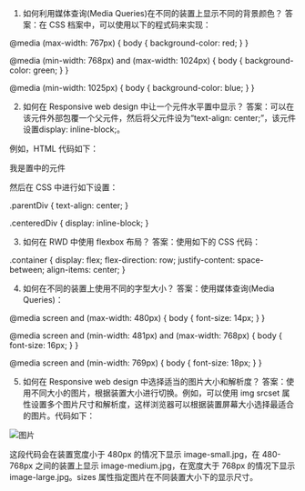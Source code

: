 

1. 如何利用媒体查询(Media Queries)在不同的装置上显示不同的背景颜色？ 
答案：在 CSS 档案中，可以使用以下的程式码来实现：

@media (max-width: 767px) {
  body {
    background-color: red;
  }
}

@media (min-width: 768px) and (max-width: 1024px) {
  body {
    background-color: green;
  }
}

@media (min-width: 1025px) {
  body {
    background-color: blue;
  }
}

2. 如何在 Responsive web design 中让一个元件水平置中显示？
答案：可以在该元件外部包覆一个父元件，然后将父元件设为“text-align: center;”，该元件设置display: inline-block;。

例如，HTML 代码如下：

<div class="parentDiv">
  <div class="centeredDiv">我是置中的元件</div>
</div>

然后在 CSS 中进行如下设置：

.parentDiv {
  text-align: center;
}

.centeredDiv {
  display: inline-block;
}

3. 如何在 RWD 中使用 flexbox 布局？
答案：使用如下的 CSS 代码：

.container {
  display: flex;
  flex-direction: row;
  justify-content: space-between;
  align-items: center;
}

4. 如何在不同的装置上使用不同的字型大小？
答案：使用媒体查询(Media Queries)：

@media screen and (max-width: 480px) {
  body {
    font-size: 14px;
  }
}

@media screen and (min-width: 481px) and (max-width: 768px) {
  body {
    font-size: 16px;
  }
}

@media screen and (min-width: 769px) {
  body {
    font-size: 18px;
  }
}

5. 如何在 Responsive web design 中选择适当的图片大小和解析度？
答案：使用不同大小的图片，根据装置大小进行切换。例如，可以使用 img srcset 属性设置多个图片尺寸和解析度，这样浏览器可以根据装置屏幕大小选择最适合的图片。代码如下：

<img src="image.jpg" 
     alt="图片" 
     srcset="image-small.jpg 480w, image-medium.jpg 768w, image-large.jpg 1024w"
     sizes="(max-width: 480px) 440px, (max-width: 768px) 728px, 960px">
     
这段代码会在装置宽度小于 480px 的情况下显示 image-small.jpg，在 480-768px 之间的装置上显示 image-medium.jpg，在宽度大于 768px 的情况下显示 image-large.jpg。sizes 属性指定图片在不同装置大小下的显示尺寸。